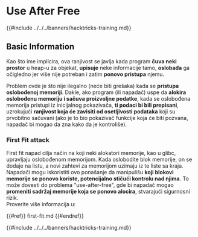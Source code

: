 # Use After Free

{{#include ../../../banners/hacktricks-training.md}}

## Basic Information

Kao što ime implicira, ova ranjivost se javlja kada program **čuva neki prostor** u heap-u za objekat, **upisuje** neke informacije tamo, **oslobađa** ga očigledno jer više nije potreban i zatim **ponovo pristupa** njemu.

Problem ovde je što nije ilegalno (neće biti grešaka) kada se **pristupa oslobođenoj memoriji**. Dakle, ako program (ili napadač) uspe da **alokira oslobođenu memoriju i sačuva proizvoljne podatke**, kada se oslobođena memorija pristupi iz inicijalnog pokazivača, **ti podaci bi bili prepisani**, uzrokujući **ranjivost koja će zavisiti od osetljivosti podataka** koji su prvobitno sačuvani (ako je to bio pokazivač funkcije koja će biti pozvana, napadač bi mogao da zna kako da je kontroliše).

### First Fit attack

First fit napad cilja način na koji neki alokatori memorije, kao u glibc, upravljaju oslobođenom memorijom. Kada oslobodite blok memorije, on se dodaje na listu, a novi zahtevi za memorijom uzimaju iz te liste sa kraja. Napadači mogu iskoristiti ovo ponašanje da manipulišu **koji blokovi memorije se ponovo koriste, potencijalno stičući kontrolu nad njima**. To može dovesti do problema "use-after-free", gde bi napadač mogao **promeniti sadržaj memorije koja se ponovo alocira**, stvarajući sigurnosni rizik.\
Proverite više informacija u:

{{#ref}}
first-fit.md
{{#endref}}

{{#include ../../../banners/hacktricks-training.md}}
